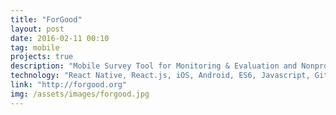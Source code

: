 ```yaml
---
title: "ForGood"
layout: post
date: 2016-02-11 00:10
tag: mobile
projects: true
description: "Mobile Survey Tool for Monitoring & Evaluation and Nonprofit Impact Reporting"
technology: "React Native, React.js, iOS, Android, ES6, Javascript, Git"
link: "http://forgood.org"
img: /assets/images/forgood.jpg
---
```

